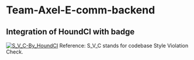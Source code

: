 # Team-Axel-E-comm-backend
## Integration of HoundCI with badge
[![S_V_C-By_HoundCI](https://img.shields.io/badge/S_V_C_By-HoundCI-15ccdd.svg)](https://houndci.com)
Reference: S_V_C stands for codebase Style Violation Check.